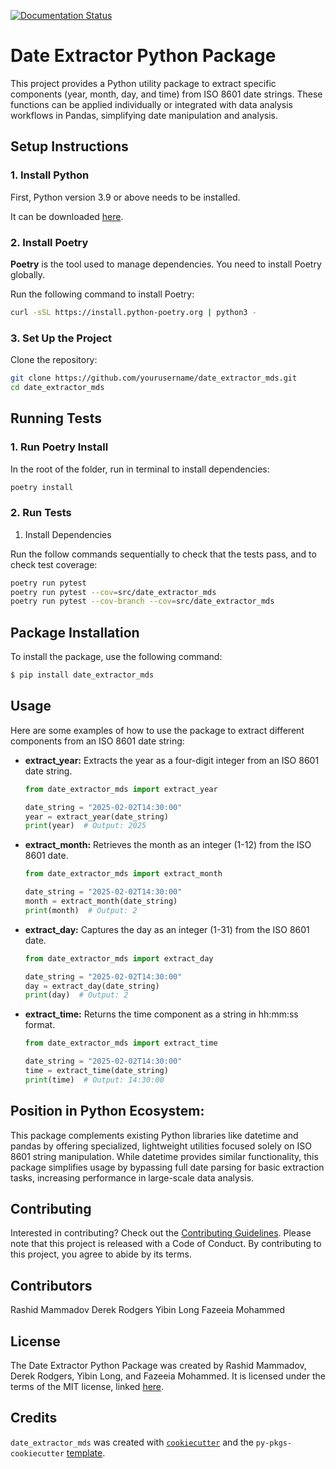 [![Documentation Status](https://readthedocs.org/projects/dsci524-group28-date-extractor-mds/badge/?version=latest)](https://dsci524-group28-date-extractor-mds.readthedocs.io/en/latest/?badge=latest)
# Date Extractor Python Package

This project provides a Python utility package to extract specific components (year, month, day, and time) from ISO 8601 date strings. These functions can be applied individually or integrated with data analysis workflows in Pandas, simplifying date manipulation and analysis.

## Setup Instructions

### 1. **Install Python**

First, Python version 3.9 or above needs to be installed.

It can be downloaded [here](https://www.python.org/downloads/).

### 2. **Install Poetry**

**Poetry** is the tool used to manage dependencies. You need to install Poetry globally.

Run the following command to install Poetry:
```bash
curl -sSL https://install.python-poetry.org | python3 -

```
### 3. Set Up the Project

Clone the repository:

```bash
git clone https://github.com/yourusername/date_extractor_mds.git
cd date_extractor_mds
```

## Running Tests

### 1. Run Poetry Install


In the root of the folder, run in terminal to install dependencies:
```bash
poetry install
```

### 2. Run Tests

1. Install Dependencies

Run the follow commands sequentially to check that the tests pass, and to check test coverage:

```bash
poetry run pytest
poetry run pytest --cov=src/date_extractor_mds
poetry run pytest --cov-branch --cov=src/date_extractor_mds
```

## Package Installation

To install the package, use the following command:

```bash
$ pip install date_extractor_mds
```
## Usage

Here are some examples of how to use the package to extract different components from an ISO 8601 date string:

- **extract_year:** 
    Extracts the year as a four-digit integer from an ISO 8601 date string.

    ```python
    from date_extractor_mds import extract_year

    date_string = "2025-02-02T14:30:00"
    year = extract_year(date_string)
    print(year)  # Output: 2025
    ```

- **extract_month:**
    Retrieves the month as an integer (1-12) from the ISO 8601 date.

    ```python
    from date_extractor_mds import extract_month

    date_string = "2025-02-02T14:30:00"
    month = extract_month(date_string)
    print(month)  # Output: 2
    ```

- **extract_day:**
    Captures the day as an integer (1-31) from the ISO 8601 date.

    ```python
    from date_extractor_mds import extract_day

    date_string = "2025-02-02T14:30:00"
    day = extract_day(date_string)
    print(day)  # Output: 2
    ```

- **extract_time:**
    Returns the time component as a string in hh:mm:ss format.

    ```python
    from date_extractor_mds import extract_time

    date_string = "2025-02-02T14:30:00"
    time = extract_time(date_string)
    print(time)  # Output: 14:30:00
    ```

## Position in Python Ecosystem:

This package complements existing Python libraries like datetime and pandas by offering specialized, lightweight utilities focused solely on ISO 8601 string manipulation. While datetime provides similar functionality, this package simplifies usage by bypassing full date parsing for basic extraction tasks, increasing performance in large-scale data analysis.

## Contributing

Interested in contributing? Check out the [Contributing Guidelines](CONTRIBUTING.md). Please note that this project is released with a Code of Conduct. By contributing to this project, you agree to abide by its terms.

## Contributors

Rashid Mammadov
Derek Rodgers
Yibin Long
Fazeeia Mohammed

## License

The Date Extractor Python Package was created by Rashid Mammadov, Derek Rodgers, Yibin Long, and Fazeeia Mohammed. It is licensed under the terms of the MIT license, linked [here](LICENSE).

## Credits

`date_extractor_mds` was created with [`cookiecutter`](https://cookiecutter.readthedocs.io/en/latest/) and the `py-pkgs-cookiecutter` [template](https://github.com/py-pkgs/py-pkgs-cookiecutter).
